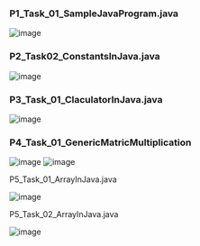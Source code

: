 ### P1_Task_01_SampleJavaProgram.java

![image](https://user-images.githubusercontent.com/112793420/229362037-341a400b-cb4f-4074-90d4-4e9c77e62140.png)


### P2_Task02_ConstantsInJava.java

![image](https://user-images.githubusercontent.com/112793420/229748696-6bf967ee-c4dd-47f2-8721-cd2a93673d24.png)


### P3_Task_01_ClaculatorInJava.java

![image](https://user-images.githubusercontent.com/112793420/230125552-6ef3cad2-7c7b-4db9-973b-07875e797930.png)

### P4_Task_01_GenericMatricMultiplication

![image](https://user-images.githubusercontent.com/112793420/230419282-9faf9266-df80-4d81-ae16-867cdc29e114.png)
![image](https://user-images.githubusercontent.com/112793420/230420376-9ee00e30-6a17-4f77-acb4-85b524d14285.png)


P5_Task_01_ArrayInJava.java

![image](https://user-images.githubusercontent.com/112793420/230547625-96516a95-e3b0-4ade-ac44-b051f6d6083f.png)



P5_Task_02_ArrayInJava.java

![image](https://user-images.githubusercontent.com/112793420/230548852-a6334365-0af7-416d-8368-0d5aaf5c1dd2.png)


